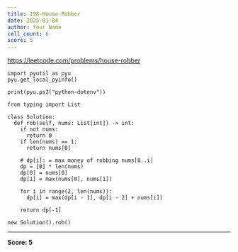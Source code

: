 ```yaml
---
title: 198-House-Robber
date: 2025-01-04
author: Your Name
cell_count: 6
score: 5
---
```


https://leetcode.com/problems/house-robber


```
import pyutil as pyu
pyu.get_local_pyinfo()
```


```
print(pyu.ps2("python-dotenv"))
```


```
from typing import List
```


```
class Solution:
  def rob(self, nums: List[int]) -> int:
    if not nums:
      return 0
    if len(nums) == 1:
      return nums[0]

    # dp[i]: = max money of robbing nums[0..i]
    dp = [0] * len(nums)
    dp[0] = nums[0]
    dp[1] = max(nums[0], nums[1])

    for i in range(2, len(nums)):
      dp[i] = max(dp[i - 1], dp[i - 2] + nums[i])

    return dp[-1]
```


```
new Solution().rob()
```


---
**Score: 5**